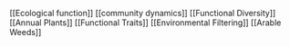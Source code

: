 [[Ecological function]]
[[community dynamics]]
[[Functional Diversity]]
[[Annual Plants]]
[[Functional Traits]]
[[Environmental Filtering]]
[[Arable Weeds]]
